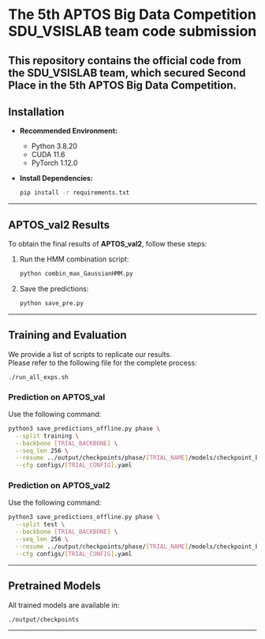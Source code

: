 # The 5th APTOS Big Data Competition SDU_VSISLAB team code submission
This repository contains the official code from the **SDU_VSISLAB** team, which secured **Second Place** in the **5th APTOS Big Data Competition**.
---

## Installation
- **Recommended Environment:**
  - Python 3.8.20
  - CUDA 11.6
  - PyTorch 1.12.0

- **Install Dependencies:**
  ```bash
  pip install -r requirements.txt
  ```

---

## APTOS_val2 Results
To obtain the final results of **APTOS_val2**, follow these steps:

1. Run the HMM combination script:
   ```bash
   python combin_max_GaussianHMM.py
   ```

2. Save the predictions:
   ```bash
   python save_pre.py
   ```

---

## Training and Evaluation
We provide a list of scripts to replicate our results.  
Please refer to the following file for the complete process:
```text
./run_all_exps.sh
```

### Prediction on APTOS_val

Use the following command:
```bash
python3 save_predictions_offline.py phase \
  --split training \
  --backbone [TRIAL_BACKBONE] \
  --seq_len 256 \
  --resume ../output/checkpoints/phase/[TRIAL_NAME]/models/checkpoint_best_acc.pth.tar \
  --cfg configs/[TRIAL_CONFIG].yaml
```

### Prediction on APTOS_val2

Use the following command:
```bash
python3 save_predictions_offline.py phase \
  --split test \
  --backbone [TRIAL_BACKBONE] \
  --seq_len 256 \
  --resume ../output/checkpoints/phase/[TRIAL_NAME]/models/checkpoint_best_acc.pth.tar \
  --cfg configs/[TRIAL_CONFIG].yaml
```

---

## Pretrained Models

All trained models are available in:
```text
./output/checkpoints
```

---
